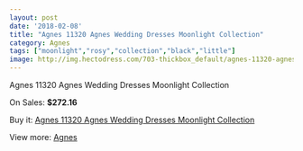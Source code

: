 ```yaml
---
layout: post
date: '2018-02-08'
title: "Agnes 11320 Agnes Wedding Dresses Moonlight Collection"
category: Agnes
tags: ["moonlight","rosy","collection","black","little"]
image: http://img.hectodress.com/703-thickbox_default/agnes-11320-agnes-wedding-dresses-moonlight-collection.jpg
---
```

Agnes 11320 Agnes Wedding Dresses Moonlight Collection

On Sales: **$272.16**
<a href="https://www.hectodress.com/agnes/475-agnes-11320-agnes-wedding-dresses-moonlight-collection.html"><amp-img layout="responsive" width="600" height="600" src="//img.hectodress.com/703-thickbox_default/agnes-11320-agnes-wedding-dresses-moonlight-collection.jpg" alt="Agnes 11320 Agnes Wedding Dresses Moonlight Collection 0" /></a>
<a href="https://www.hectodress.com/agnes/475-agnes-11320-agnes-wedding-dresses-moonlight-collection.html"><amp-img layout="responsive" width="600" height="600" src="//img.hectodress.com/704-thickbox_default/agnes-11320-agnes-wedding-dresses-moonlight-collection.jpg" alt="Agnes 11320 Agnes Wedding Dresses Moonlight Collection 1" /></a>

Buy it: [Agnes 11320 Agnes Wedding Dresses Moonlight Collection](https://www.hectodress.com/agnes/475-agnes-11320-agnes-wedding-dresses-moonlight-collection.html "Agnes 11320 Agnes Wedding Dresses Moonlight Collection")

View more: [Agnes](https://www.hectodress.com/6-agnes "Agnes")